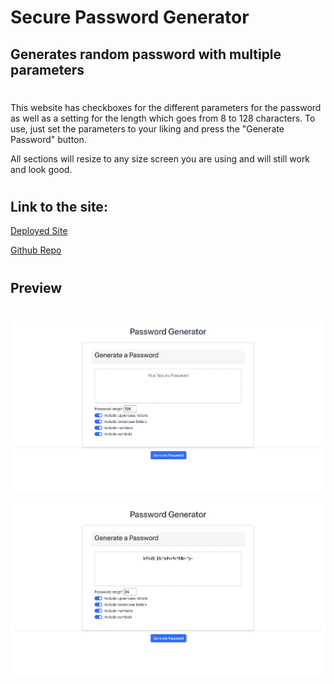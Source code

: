 # Secure Password Generator

## Generates random password with multiple parameters
  
#   

This website has checkboxes for the different parameters for the password as well as a setting for the length which goes from 8 to 128 characters. To use, just set the parameters to your liking and press the "Generate Password" button.

All sections will resize to any size screen you are using and will still work and look good.

#
## Link to the site:
[Deployed Site](https://bfunk54.github.io/PasswordGenerator)

[Github Repo](https://github.com/Bfunk54/PasswordGenerator)



#
## Preview
#

![](./assets/images/Screen%20Shot%202022-11-09%20at%2010.14.35%20AM.png)

![](./assets/images/Screen%20Shot%202022-11-09%20at%2010.15.08%20AM.png)
